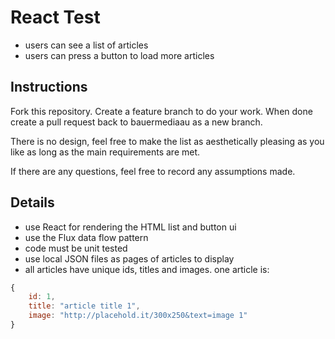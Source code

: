 # React Test

- users can see a list of articles
- users can press a button to load more articles

## Instructions

Fork this repository. Create a feature branch to do your work. When done create a pull request back to bauermediaau as a new branch.

There is no design, feel free to make the list as aesthetically pleasing as you like as long as the main requirements are met.

If there are any questions, feel free to record any assumptions made.

## Details

- use React for rendering the HTML list and button ui
- use the Flux data flow pattern
- code must be unit tested
- use local JSON files as pages of articles to display
- all articles have unique ids, titles and images. one article is:
```js
{
    id: 1,
    title: "article title 1",
    image: "http://placehold.it/300x250&text=image 1"
}
```
